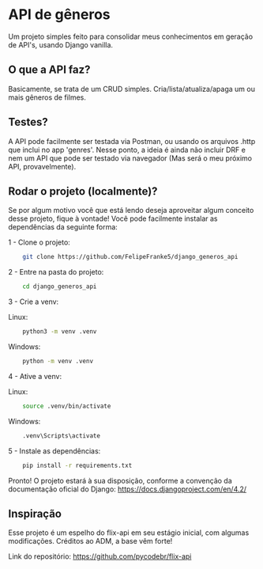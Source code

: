 
# API de gêneros

Um projeto simples feito para consolidar meus conhecimentos em geração de API's, usando Django vanilla.


## O que a API faz?

Basicamente, se trata de um CRUD simples. Cria/lista/atualiza/apaga um ou mais gêneros de filmes.


## Testes?

A API pode facilmente ser testada via Postman, ou usando os arquivos .http que inclui no app 'genres'. Nesse ponto, a ideia é ainda não incluir DRF e nem um API que pode ser testado via navegador (Mas será o meu próximo API, provavelmente).


## Rodar o projeto (localmente)?

Se por algum motivo você que está lendo deseja aproveitar algum conceito desse projeto, fique à vontade! Você pode facilmente instalar as dependências da seguinte forma:

1 - Clone o projeto:

```bash
    git clone https://github.com/FelipeFranke5/django_generos_api
```

2 - Entre na pasta do projeto:

```bash
    cd django_generos_api
```

3 - Crie a venv:

Linux:

```bash
    python3 -m venv .venv
```

Windows:

```bash
    python -m venv .venv
```

4 - Ative a venv:

Linux:

```bash
    source .venv/bin/activate
```

Windows:

```bash
    .venv\Scripts\activate
```

5 - Instale as dependências:

```bash
    pip install -r requirements.txt
```

Pronto! O projeto estará à sua disposição, conforme a convenção da documentação oficial do Django:
https://docs.djangoproject.com/en/4.2/


## Inspiração

Esse projeto é um espelho do flix-api em seu estágio inicial, com algumas modificações. Créditos ao ADM, a base vêm forte!

Link do repositório:
https://github.com/pycodebr/flix-api
